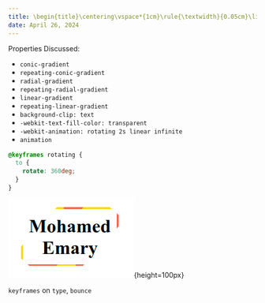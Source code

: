 ```yaml
---
title: \begin{title}\centering\vspace*{1cm}\rule{\textwidth}{0.05cm}\linebreak\vspace{0.5cm}{\Huge\bfseries Practice Session \par}\vspace{0.1cm}\hrule\end{title}
date: April 26, 2024
---
```


Properties Discussed:

- `conic-gradient`
- `repeating-conic-gradient`
- `radial-gradient`
- `repeating-radial-gradient`
- `linear-gradient`
- `repeating-linear-gradient`
- `background-clip: text`
- `-webkit-text-fill-color: transparent`
- `-webkit-animation: rotating 2s linear infinite`
- `animation`

<!-- خدناها امتي دي -->
```{.css .numberLines}
@keyframes rotating {
  to {
    rotate: 360deg;
  }
}
```

![animation](image/animation.png){height=100px}

`keyframes` on `type`, `bounce`
